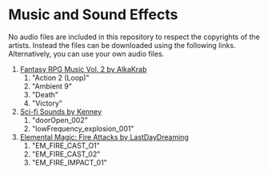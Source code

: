 # Music and Sound Effects

No audio files are included in this repository to respect the copyrights of
the artists. Instead the files can be downloaded using the following links.
Alternatively, you can use your own audio files.

1. [Fantasy RPG Music Vol. 2 by AlkaKrab](https://alkakrab.itch.io/free-25-fantasy-rpg-game-tracks-no-copyright-vol-2)
	1. "Action 2 (Loop)"
	2. "Ambient 9"
	3. "Death"
	4. "Victory"
2. [Sci-fi Sounds by Kenney](https://kenney.nl/assets/sci-fi-sounds)
	1. "doorOpen_002"
	2. "lowFrequency_explosion_001"
3. [Elemental Magic: Fire Attacks by LastDayDreaming](https://lastdaydreaming.itch.io/elemental-magic-fire-attacks)
	1. "EM_FIRE_CAST_O1"
	2. "EM_FIRE_CAST_02"
	3. "EM_FIRE_IMPACT_01"
